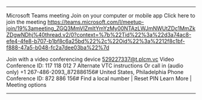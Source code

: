 
________________________________________________________________________________ 
Microsoft Teams meeting 
Join on your computer or mobile app 
Click here to join the meeting 
https://teams.microsoft.com/l/meetup-join/19%3ameeting_ZGQ3MmVlZmItYmYzMy00NTAzLWJmNWUtZDc1MmZkZDgwNDhj%40thread.v2/0?context=%7b%22Tid%22%3a%22d3a74ac8-efe4-4fe8-b707-b1bf8c6a25bd%22%2c%22Oid%22%3a%2212f8c1bf-f888-47a5-b048-fc2a7dee03ba%22%7d 

Join with a video conferencing device 
529227337@t.plcm.vc 
Video Conference ID: 117 118 012 7 
Alternate VTC instructions 
Or call in (audio only) 
+1 267-486-2093,,872886156#   United States, Philadelphia 
Phone Conference ID: 872 886 156# 
Find a local number | Reset PIN 
Learn More | Meeting options 
________________________________________________________________________________ 

